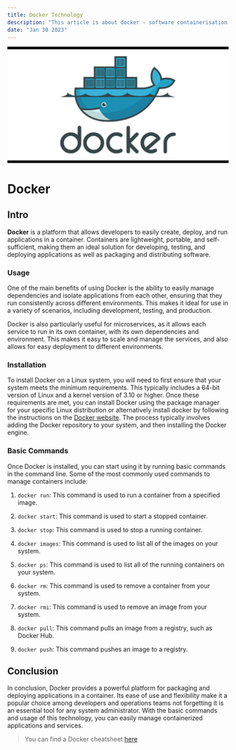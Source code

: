 ```yaml
---
title: Docker Technology
description: "This article is about docker - software containerisation technology."
date: "Jan 30 2023"
---
```


![Docker_Technology](./2023-01-30-docker-technology.png)

# Docker

## Intro

**Docker** is a platform that allows developers to easily create, deploy, and run applications in a container. Containers are lightweight, portable, and self-sufficient, making them an ideal solution for developing, testing, and deploying applications as well as packaging and distributing software.

### Usage

One of the main benefits of using Docker is the ability to easily manage dependencies and isolate applications from each other, ensuring that they run consistently across different environments. This makes it ideal for use in a variety of scenarios, including development, testing, and production.

Docker is also particularly useful for microservices, as it allows each service to run in its own container, with its own dependencies and environment. This makes it easy to scale and manage the services, and also allows for easy deployment to different environments.

### Installation

To install Docker on a Linux system, you will need to first ensure that your system meets the minimum requirements. This typically includes a 64-bit version of Linux and a kernel version of 3.10 or higher. Once these requirements are met, you can install Docker using the package manager for your specific Linux distribution or alternatively install docker by following the instructions on the [Docker website](https://docker.com). The process typically involves adding the Docker repository to your system, and then installing the Docker engine.

### Basic Commands

Once Docker is installed, you can start using it by running basic commands in the command line. Some of the most commonly used commands to manage containers include:

1. `docker run`: This command is used to run a container from a specified image.
  
2. `docker start`: This command is used to start a stopped container.
  
3. `docker stop`: This command is used to stop a running container.
  
4. `docker images`: This command is used to list all of the images on your system.
  
5. `docker ps`: This command is used to list all of the running containers on your system.
  
6. `docker rm`: This command is used to remove a container from your system.
  
7. `docker rmi`: This command is used to remove an image from your system.
  
8. `docker pull`: This command pulls an image from a registry, such as Docker Hub.
  
9. `docker push`: This command pushes an image to a registry.
  
## Conclusion

In conclusion, Docker provides a powerful platform for packaging and deploying applications in a container. Its ease of use and flexibility make it a popular choice among developers and operations teams not forgetting it is an essential tool for any system administrator. With the basic commands and usage of this technology, you can easily manage containerized applications and services.

> You can find a Docker cheatsheet [here](https://docs.docker.com/get-started/docker_cheatsheet.pdf)
